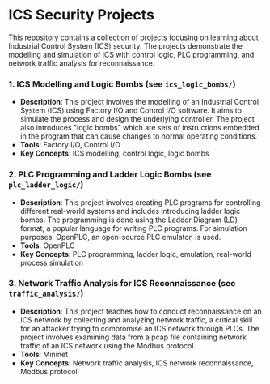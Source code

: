 # ICS Security Projects

This repository contains a collection of projects focusing on learning about Industrial Control System (ICS) security. The projects demonstrate the modelling and simulation of ICS with control logic, PLC programming, and network traffic analysis for reconnaissance.

### 1. ICS Modelling and Logic Bombs (see `ics_logic_bombs/`)
- **Description**: This project involves the modelling of an Industrial Control System (ICS) using Factory I/O and Control I/O software. It aims to simulate the process and design the underlying controller. The project also introduces "logic bombs" which are sets of instructions embedded in the program that can cause changes to normal operating conditions.
- **Tools**: Factory I/O, Control I/O
- **Key Concepts**: ICS modelling, control logic, logic bombs

### 2. PLC Programming and Ladder Logic Bombs (see `plc_ladder_logic/`)
- **Description**: This project involves creating PLC programs for controlling different real-world systems and includes introducing ladder logic bombs. The programming is done using the Ladder Diagram (LD) format, a popular language for writing PLC programs. For simulation purposes, OpenPLC, an open-source PLC emulator, is used.
- **Tools**: OpenPLC
- **Key Concepts**: PLC programming, ladder logic, emulation, real-world process simulation

### 3. Network Traffic Analysis for ICS Reconnaissance (see `traffic_analysis/`)
- **Description**: This project teaches how to conduct reconnaissance on an ICS network by collecting and analyzing network traffic, a critical skill for an attacker trying to compromise an ICS network through PLCs. The project involves examining data from a pcap file containing network traffic of an ICS network using the Modbus protocol.
- **Tools**: Mininet
- **Key Concepts**: Network traffic analysis, ICS network reconnaissance, Modbus protocol
